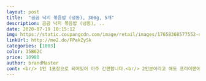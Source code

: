 ```yaml
---
layout: post 
title:  "곰곰 낙지 볶음밥 (냉동), 300g, 5개" 
description: 곰곰 낙지 볶음밥 (냉동), ..
date: 2020-07-19 10:15:12 
img: https://static.coupangcdn.com/image/retail/images/17658368577552-d001dc71-2d3f-418f-9bd2-d9e8cd3c275a.jpg 
linkUrl: http://me2.do/FPakZySk 
categories: [1003] 
color: 35B62C 
price: 10980 
author: brandMaster 
cont: <br/> 1인 1포장으로 되어있어 아주 간편합니다.<br/> 2인분이라고 해도 프라이팬에 충분히 넣을정도는 되서 2인분조리에 문제가 없습니다.<br/> 맛부분을 또한 장점으로 두고싶은대 이는 밑에서 설명하겠습니다<br/>1인붙에 536칼로리로 높지 않으나 추가적인 채소등을 넣으면 조금 올라갈 수있습니다 위의 사진에 첨부해 특별한건 없으나 나트륨이 일일권장량의 74%로 높습니다<br/>P.<br/>S 저는 해당 제품에 숙주만 좀 더 넣고 마지막에 참기름만 넣었습니다 식감과 풍미때문에요 ㅎㅎ 또다른 조리법 생각나면 후기 올리겠습니다<br/>will buy again!<br/>☆ 결론은 맛있어서 또 재구매하러 올게요(짜거나 맵<br/>☆ 이 제품은 국내산 쌀로 고슬고슬하게 밥을 지어 밥알<br/>☆내용량 300g (6개)<br/>☆단점싱겁게 드시는 분들은 약간의 짜다는 느낌이 들<br/>☆장점가격이 저렴하고 양도 많으며 조리가 간편하고 무엇보다 맛이 좋음<br/>☆제품명곰곰낙지복음밥(냉동)<br/>☆조리는 전자렌지에서도 가능하지만 저희집에서는 후라이팬에 포도씨유 조금 넣고 조리해 먹는게 훨씬 맛있어서 그렇게 해 먹고 있네요 (조리는 각자 알아서 편<br/>가장 큰 장점은 아무래도 가격이겠죠? 완전히 한끼 2천원의 행복이네요 또한 생각보다 여러가지 채소가 들어있으며<br/>구매동기<br/>낙지 볶음밥 곰곰 표로 처음 주문 했네요... <br/>최근에 곰곰 브랜드 많지요?... <br/>여러번 이것저것 저렴해서 구매 한것들 퀄리티가 좋아 이것도 먹어보게 됬어요!<br/>니다.<br/> 요즘같이 코로나땜에 방콕하는 생활이 많을때 편하 게 손가락만 까딱하면 현관앞에 배달되어 오니 시간도 절약되고 요리의 부담도 덜어주니 주부들뿐만 아니라 아이들도 쉽게 조리할수 있어 맞벌이 가정에서도 편하고 맛나게 드실수 있을것 같네요<br/> 
---
```

 